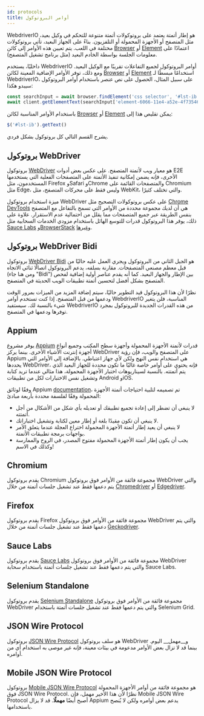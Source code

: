 ```yaml
---
id: protocols
title: أوامر البروتوكول
---
```


WebdriverIO هو إطار أتمتة يعتمد على بروتوكولات أتمتة متنوعة للتحكم في وكيل بعيد، مثل المتصفح أو الأجهزة المحمولة أو التلفزيون. بناءً على الجهاز البعيد، تأتي بروتوكولات مختلفة في اللعب. يتم تعيين هذه الأوامر إلى كائن [Browser](/docs/api/browser) أو [Element](/docs/api/element) اعتمادًا على معلومات الجلسة بواسطة الخادم البعيد (مثل برنامج تشغيل المتصفح).

داخليًا، يستخدم WebdriverIO أوامر البروتوكول لجميع التفاعلات تقريبًا مع الوكيل البعيد. ومع ذلك، توفر الأوامر الإضافية المعينة لكائن [Browser](/docs/api/browser) أو [Element](/docs/api/element) استخدامًا مبسطًا لـ WebdriverIO، على سبيل المثال، الحصول على نص عنصر باستخدام أوامر البروتوكول سيبدو هكذا:

```js
const searchInput = await browser.findElement('css selector', '#lst-ib')
await client.getElementText(searchInput['element-6066-11e4-a52e-4f735466cecf'])
```

باستخدام الأوامر المناسبة لكائن [Browser](/docs/api/browser) أو [Element](/docs/api/element) يمكن تقليص هذا إلى:

```js
$('#lst-ib').getText()
```

يشرح القسم التالي كل بروتوكول بشكل فردي.

## بروتوكول WebDriver

بروتوكول [WebDriver](https://w3c.github.io/webdriver/#elements) هو معيار ويب لأتمتة المتصفح. على عكس بعض أدوات E2E الأخرى، فإنه يضمن إمكانية تنفيذ الأتمتة على المتصفحات الفعلية التي يستخدمها المستخدمون، مثل Firefox وSafari وChrome والمتصفحات القائمة على Chromium مثل Edge، وليس فقط على محركات المتصفح، مثل WebKit، والتي تختلف كثيرًا.

ميزة استخدام بروتوكول WebDriver على عكس بروتوكولات التصحيح مثل [Chrome DevTools](https://w3c.github.io/webdriver/#elements) هي أن لديك مجموعة محددة من الأوامر التي تسمح بالتفاعل مع المتصفح بنفس الطريقة عبر جميع المتصفحات مما يقلل من احتمالية عدم الاستقرار. علاوة على ذلك، يوفر هذا البروتوكول قدرات للتوسع الهائل باستخدام مزودي الخدمات السحابية مثل [Sauce Labs](https://saucelabs.com/) و[BrowserStack](https://www.browserstack.com/) و[غيرها](https://github.com/christian-bromann/awesome-selenium#cloud-services).

## بروتوكول WebDriver Bidi

بروتوكول [WebDriver Bidi](https://w3c.github.io/webdriver-bidi/) هو الجيل الثاني من البروتوكول ويجري العمل عليه حاليًا من قبل معظم مصنعي المتصفحات. مقارنة بسلفه، يدعم البروتوكول اتصالًا ثنائي الاتجاه (ومن هنا جاء "Bidi") بين الإطار والجهاز البعيد. كما أنه يقدم عناصر أولية إضافية لفحص المتصفح بشكل أفضل لتحسين أتمتة تطبيقات الويب الحديثة في المتصفح.

نظرًا لأن هذا البروتوكول قيد التطوير حاليًا، سيتم إضافة المزيد من الميزات بمرور الوقت ودعمها من قبل المتصفح. إذا كنت تستخدم أوامر WebdriverIO المناسبة، فلن يتغير شيء بالنسبة لك. سيستفيد WebdriverIO من هذه القدرات الجديدة للبروتوكول بمجرد توفرها ودعمها في المتصفح.

## Appium

يوفر مشروع [Appium](https://appium.io/) قدرات لأتمتة الأجهزة المحمولة وأجهزة سطح المكتب وجميع أنواع أجهزة إنترنت الأشياء الأخرى. بينما يركز WebDriver على المتصفح والويب، فإن رؤية Appium هي استخدام نفس النهج ولكن لأي جهاز اعتباطي. بالإضافة إلى الأوامر التي يحددها WebDriver، فإنه يحتوي على أوامر خاصة غالبًا ما تكون محددة للجهاز البعيد الذي يتم أتمتته. بالنسبة لسيناريوهات اختبار الأجهزة المحمولة، هذا مثالي عندما تريد كتابة وتشغيل نفس الاختبارات لكل من تطبيقات Android وiOS.

وفقًا لوثائق Appium [documentation](https://appium.github.io/appium.io/docs/en/about-appium/intro/?lang=en)، تم تصميمه لتلبية احتياجات أتمتة الأجهزة المحمولة وفقًا لفلسفة محددة بأربعة مبادئ:

- لا ينبغي أن تضطر إلى إعادة تجميع تطبيقك أو تعديله بأي شكل من الأشكال من أجل أتمتته.
- لا ينبغي أن تكون مقيدًا بلغة أو إطار معين لكتابة وتشغيل اختباراتك.
- لا ينبغي أن يعيد إطار أتمتة الأجهزة المحمولة اختراع العجلة عندما يتعلق الأمر بواجهات برمجة تطبيقات الأتمتة.
- يجب أن يكون إطار أتمتة الأجهزة المحمولة مفتوح المصدر، في الروح والممارسة وكذلك في الاسم!

## Chromium

يقدم بروتوكول Chromium مجموعة فائقة من الأوامر فوق بروتوكول WebDriver والتي يتم دعمها فقط عند تشغيل جلسات أتمتة من خلال [Chromedriver](https://chromedriver.chromium.org/chromedriver-canary) أو [Edgedriver](https://developer.microsoft.com/fr-fr/microsoft-edge/tools/webdriver).

## Firefox

يقدم بروتوكول Firefox مجموعة فائقة من الأوامر فوق بروتوكول WebDriver والتي يتم دعمها فقط عند تشغيل جلسات أتمتة من خلال [Geckodriver](https://github.com/mozilla/geckodriver).

## Sauce Labs

يقدم بروتوكول [Sauce Labs](https://saucelabs.com/) مجموعة فائقة من الأوامر فوق بروتوكول WebDriver والتي يتم دعمها فقط عند تشغيل جلسات أتمتة باستخدام سحابة Sauce Labs.

## Selenium Standalone

يقدم بروتوكول [Selenium Standalone](https://www.selenium.dev/documentation/grid/advanced_features/endpoints/) مجموعة فائقة من الأوامر فوق بروتوكول WebDriver والتي يتم دعمها فقط عند تشغيل جلسات أتمتة باستخدام Selenium Grid.

## JSON Wire Protocol

بروتوكول [JSON Wire Protocol](https://www.selenium.dev/documentation/legacy/json_wire_protocol/) هو سلف بروتوكول WebDriver و__مهمل__ اليوم. بينما قد لا تزال بعض الأوامر مدعومة في بيئات معينة، فإنه غير موصى به استخدام أي من أوامره.

## Mobile JSON Wire Protocol

بروتوكول [Mobile JSON Wire Protocol](https://github.com/SeleniumHQ/mobile-spec/blob/master/spec-draft.md) هو مجموعة فائقة من أوامر الأجهزة المحمولة فوق JSON Wire Protocol. نظرًا لأن هذا الأخير مهمل، فإن Mobile JSON Wire Protocol أصبح أيضًا __مهملًا__. قد لا يزال Appium يدعم بعض أوامره ولكن لا يُنصح باستخدامها.